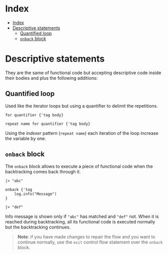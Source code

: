 
# Index

- [Index](#Index)
- [Descriptive statements](#Descriptive-statements)
  - [Quantified loop](#Quantified-loop)
  - [`onback` block](#onback-block)

# Descriptive statements

They are the same of functional code but accepting descriptive code inside their bodies and plus the following additions:

## Quantified loop

Used like the iterator loops but using a quantifier to delimit the repetitions.

```lexem
for quantifier {'tag body}

repeat name for quantifier {'tag body}
```

Using the _indexer_ pattern (`repeat name`) each iteration of the loop increase the variable by one.

## `onback` block

The `onback` block allows to execute a piece of functional code when the backtracking comes back through it.

```lexem
|> "abc"

onback {'tag
    log.info("Message")
}

|> "def"
```

Info message is shown only if `"abc"` has matched and `"def"` not. When it is reached during backtracking, all its functional code is executed normally but the backtracking continues.

> **Note**: if you have made changes to repair the flow and you want to continue normally, use the `exit` control flow statement over the `onback` block.